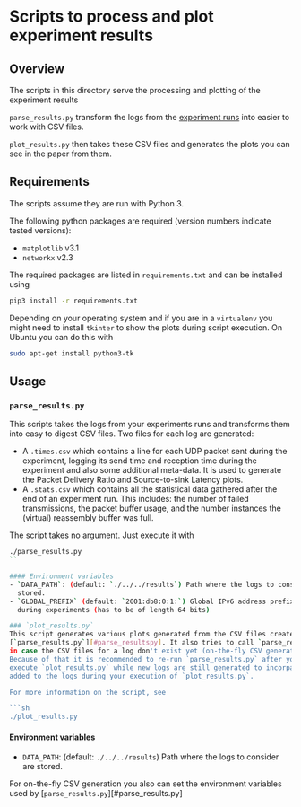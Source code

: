 # Scripts to process and plot experiment results

## Overview

The scripts in this directory serve the processing and plotting of the
experiment results

`parse_results.py` transform the logs from the [experiment
runs](../experiment_ctrl) into easier to work with CSV files.

`plot_results.py` then takes these CSV files and generates the plots you can see
in the paper from them.

## Requirements
The scripts assume they are run with Python 3.

The following python packages are required (version numbers indicate tested
versions):

- `matplotlib` v3.1
- `networkx` v2.3

The required packages are listed in `requirements.txt` and can be installed
using

```sh
pip3 install -r requirements.txt
```

Depending on your operating system and if you are in a `virtualenv` you might
need to install `tkinter` to show the plots during script execution. On Ubuntu
you can do this with

```sh
sudo apt-get install python3-tk
```

## Usage

### `parse_results.py`

This scripts takes the logs from your experiments runs and transforms them into
easy to digest CSV files. Two files for each log are generated:

- A `.times.csv` which contains a line for each UDP packet sent during the
  experiment, logging its send time and reception time during the experiment and
  also some additional meta-data. It is used to generate the Packet Delivery
  Ratio and Source-to-sink Latency plots.
- A `.stats.csv` which contains all the statistical data gathered after the end
  of an experiment run. This includes: the number of failed transmissions, the
  packet buffer usage, and the number instances the (virtual) reassembly buffer
  was full.

The script takes no argument. Just execute it with

```sh
./parse_results.py
``

#### Environment variables
- `DATA_PATH`: (default: `./../../results`) Path where the logs to consider are
  stored.
- `GLOBAL_PREFIX` (default: `2001:db8:0:1:`) Global IPv6 address prefix used
  during experiments (has to be of length 64 bits)

### `plot_results.py`
This script generates various plots generated from the CSV files created with
[`parse_results.py`][#parse_resultspy]. It also tries to call `parse_results`
in case the CSV files for a log don't exist yet (on-the-fly CSV generation).
Because of that it is recommended to re-run `parse_results.py` after you
execute `plot_results.py` while new logs are still generated to incorparate data
added to the logs during your execution of `plot_results.py`.

For more information on the script, see

```sh
./plot_results.py
```

#### Environment variables
- `DATA_PATH`: (default: `./../../results`) Path where the logs to consider are
  stored.

For on-the-fly CSV generation you also can set the environment variables used by
[`parse_results.py`][#parse_results.py]
